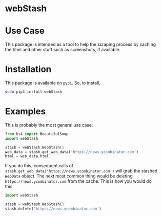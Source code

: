 # webStash

# Use Case
This package is intended as a tool to help the scraping process by caching the html and other stuff such as screenshots, if available.

# Installation
This package is available on `pypi`. So, to install,
```bash
sudo pip3 install webStash
```

# Examples
This is probably the most general use case:
```python
from bs4 import BeautifulSoup
import webStash

stash = webStash.WebStash()
web_data = stash.get_web_data('https://news.ycombinator.com')
html = web_data.html
```
If you do this, consequent calls of `stash.get_web_data('https://news.ycombinator.com')` will grab the stashed `WebData` object. The next most common thing would be deleting `https://news.ycombinator.com` from the cache. This is how you would do this:
```python
import webStash

stash = webStash.WebStash()
stash.delete('https://news.ycombinator.com')
```
